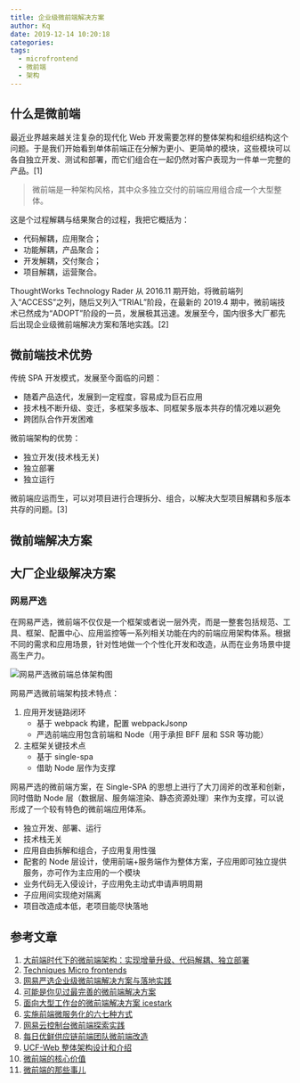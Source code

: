 ```yaml
---
title: 企业级微前端解决方案
author: Kq
date: 2019-12-14 10:20:18
categories:
tags:
  - microfrontend
  - 微前端
  - 架构
---
```


## 什么是微前端

最近业界越来越关注复杂的现代化 Web 开发需要怎样的整体架构和组织结构这个问题。于是我们开始看到单体前端正在分解为更小、更简单的模块，这些模块可以各自独立开发、测试和部署，而它们组合在一起仍然对客户表现为一件单一完整的产品。[1]

> 微前端是一种架构风格，其中众多独立交付的前端应用组合成一个大型整体。

这是个过程解耦与结果聚合的过程，我把它概括为：

- 代码解耦，应用聚合；
- 功能解耦，产品聚合；
- 开发解耦，交付聚合；
- 项目解耦，运营聚合。

ThoughtWorks Technology Rader 从 2016.11 期开始，将微前端列入“ACCESS”之列，随后又列入“TRIAL”阶段，在最新的 2019.4 期中，微前端技术已然成为“ADOPT”阶段的一员，发展极其迅速。发展至今，国内很多大厂都先后出现企业级微前端解决方案和落地实践。[2]

## 微前端技术优势

传统 SPA 开发模式，发展至今面临的问题：

- 随着产品迭代，发展到一定程度，容易成为巨石应用
- 技术栈不断升级、变迁，多框架多版本、同框架多版本共存的情况难以避免
- 跨团队合作开发困难

微前端架构的优势：

- 独立开发(技术栈无关)
- 独立部署
- 独立运行

微前端应运而生，可以对项目进行合理拆分、组合，以解决大型项目解耦和多版本共存的问题。[3]

## 微前端解决方案

## 大厂企业级解决方案

### 网易严选

在网易严选，微前端不仅仅是一个框架或者说一层外壳，而是一整套包括规范、工具、框架、配置中心、应用监控等一系列相关功能在内的前端应用架构体系。根据不同的需求和应用场景，针对性地做一个个性化开发和改造，从而在业务场景中提高生产力。

![网易严选微前端总体架构图](/images/网易严选微前端总体架构图.png)

网易严选微前端架构技术特点：

1. 应用开发链路闭环
   - 基于 webpack 构建，配置 webpackJsonp
   - 严选前端应用包含前端和 Node（用于承担 BFF 层和 SSR 等功能）
2. 主框架关键技术点
   - 基于 single-spa
   - 借助 Node 层作为支撑

网易严选的微前端方案，在 Single-SPA 的思想上进行了大刀阔斧的改革和创新，同时借助 Node 层（数据层、服务端渲染、静态资源处理）来作为支撑，可以说形成了一个较有特色的微前端应用体系。

- 独立开发、部署、运行
- 技术栈无关
- 应用自由拆解和组合，子应用复用性强
- 配套的 Node 层设计，使用前端+服务端作为整体方案，子应用即可独立提供服务，亦可作为主应用的一个模块
- 业务代码无入侵设计，子应用免主动式申请声明周期
- 子应用间实现绝对隔离
- 项目改造成本低，老项目能尽快落地

## 参考文章

1. [大前端时代下的微前端架构：实现增量升级、代码解耦、独立部署](https://www.infoq.cn/article/03*BeU3zQegIbIytRsX9)
2. [Techniques Micro frontends](https://www.thoughtworks.com/radar/techniques/micro-frontends)
3. [网易严选企业级微前端解决方案与落地实践](https://mp.weixin.qq.com/s/x2N-Y5xZV-XbrqxDT_wLKA)
4. [可能是你见过最完善的微前端解决方案](https://zhuanlan.zhihu.com/p/78362028)
5. [面向大型工作台的微前端解决方案 icestark](https://zhuanlan.zhihu.com/p/88449415)
6. [实施前端微服务化的六七种方式](https://zhuanlan.zhihu.com/p/39102712)
7. [网易云控制台微前端探索实践](https://zhuanlan.zhihu.com/p/78152485)
8. [每日优鲜供应链前端团队微前端改造](https://juejin.im/post/5d7f702ce51d4561f777e258)
9. [UCF-Web 整体架构设计和介绍](https://www.yuque.com/ucf-web/book/ct51hg)
10. [微前端的核心价值](https://zhuanlan.zhihu.com/p/95085796)
11. [微前端的那些事儿](https://microfrontends.cn/)
